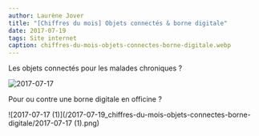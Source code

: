 ```yaml
---
author: Laurène Jover
title: "[Chiffres du mois] Objets connectés & borne digitale"
date: 2017-07-19
tags: Site internet
caption: chiffres-du-mois-objets-connectes-borne-digitale.webp
---
```


Les objets connectés pour les malades chroniques ?

![2017-07-17](/2017-07-19_chiffres-du-mois-objets-connectes-borne-digitale/2017-07-17.png)

Pour ou contre une borne digitale en officine ?

![2017-07-17 (1)](/2017-07-19_chiffres-du-mois-objets-connectes-borne-digitale/2017-07-17 (1).png)
